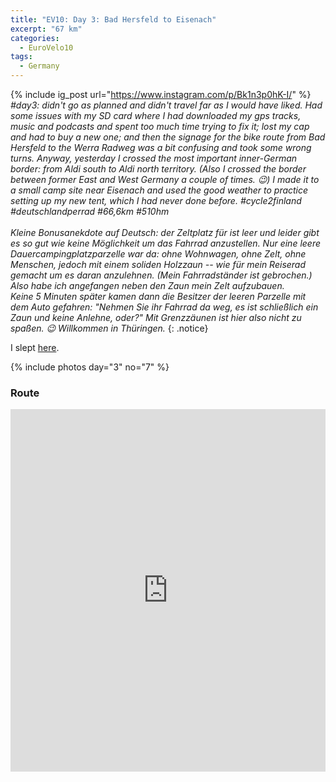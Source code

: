 ```yaml
---
title: "EV10: Day 3: Bad Hersfeld to Eisenach"
excerpt: "67 km"
categories:
  - EuroVelo10
tags:
  - Germany
---
```

{% include ig_post url="https://www.instagram.com/p/Bk1n3p0hK-I/" %}
_#day3: didn't go as planned and didn't travel far as I would have liked. Had some issues with my SD card where I had downloaded my gps tracks, music and podcasts and spent too much time trying to fix it; lost my cap and had to buy a new one; and then the signage for the bike route from Bad Hersfeld to the Werra Radweg was a bit confusing and took some wrong turns. Anyway, yesterday I crossed the most important inner-German border: from Aldi south to Aldi north territory. (Also I crossed the border between former East and West Germany a couple of times. 😉) I made it to a small camp site near Eisenach and used the good weather to practice setting up my new tent, which I had never done before. #cycle2finland #deutschlandperrad #66,6km #510hm
<br><br>
Kleine Bonusanekdote auf Deutsch: der Zeltplatz für ist leer und leider gibt es so gut wie keine Möglichkeit um das Fahrrad anzustellen. Nur eine leere Dauercampingplatzparzelle war da: ohne Wohnwagen, ohne Zelt, ohne Menschen, jedoch mit einem soliden Holzzaun -- wie für mein Reiserad gemacht um es daran anzulehnen. (Mein Fahrradständer ist gebrochen.) Also habe ich angefangen neben den Zaun mein Zelt aufzubauen.<br>
Keine 5 Minuten später kamen dann die Besitzer der leeren Parzelle mit dem Auto gefahren: "Nehmen Sie ihr Fahrrad da weg, es ist schließlich ein Zaun und keine Anlehne, oder?" Mit Grenzzäunen ist hier also nicht zu spaßen. 😉 Willkommen in Thüringen._
{: .notice}

I slept [here](https://www.openstreetmap.org/way/93481722).

{% include photos day="3" no="7" %}

### Route

<iframe src="https://www.komoot.de/tour/37521656/embed?profile=1" width="100%" height="580" frameborder="0" scrolling="no"></iframe>